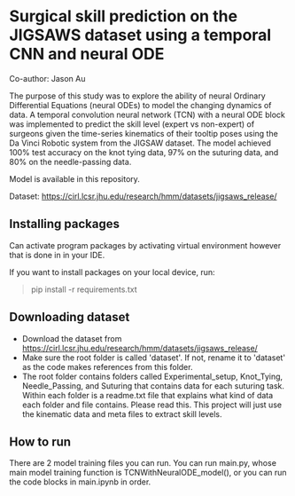 # Surgical skill prediction on the JIGSAWS dataset using a temporal CNN and neural ODE
Co-author: Jason Au

The purpose of this study was to explore the ability of neural Ordinary Differential Equations (neural ODEs) to model the changing dynamics of data. A temporal convolution neural network (TCN) with a neural ODE block was implemented to predict the skill level (expert vs non-expert) of surgeons given the time-series kinematics of their tooltip poses using the Da Vinci Robotic system from the JIGSAW dataset. The model achieved 100% test accuracy on the knot tying data, 97% on the suturing data, and 80% on the needle-passing data. 

Model is available in this repository. 

Dataset:
https://cirl.lcsr.jhu.edu/research/hmm/datasets/jigsaws_release/


## Installing packages
Can activate program packages by activating virtual environment however that is done in in your IDE. 

If you want to install packages on your local device, run:
> pip install -r requirements.txt


## Downloading dataset
- Download the dataset from https://cirl.lcsr.jhu.edu/research/hmm/datasets/jigsaws_release/ 
- Make sure the root folder is called 'dataset'. If not, rename it to 'dataset' as the code makes references from this folder.
- The root folder contains folders called Experimental_setup, Knot_Tying, Needle_Passing, and Suturing that contains data for each suturing task. Within each folder is a readme.txt file that explains what kind of data each folder and file contains. Please read this. This project will just use the kinematic data and meta files to extract skill levels.


## How to run
There are 2 model training files you can run. You can run main.py, whose main model training function is TCNWithNeuralODE_model(), or you can run the code blocks in main.ipynb in order.  


